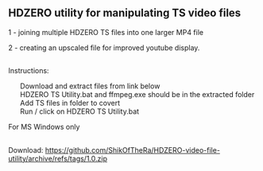 ## HDZERO utility for manipulating TS video files

1 - joining multiple HDZERO TS files into one larger MP4 file

2 - creating an upscaled file for improved youtube display.

##
Instructions:
<ul class="task-list">
<li>Download and extract files from link below</li>
<li>HDZERO TS Utility.bat and ffmpeg.exe should be in the extracted folder</li>
<li>Add TS files in folder to covert</li>
<li>Run / click on HDZERO TS Utility.bat</li>
</ul>

For MS Windows only

##
Download:
https://github.com/ShikOfTheRa/HDZERO-video-file-utility/archive/refs/tags/1.0.zip
